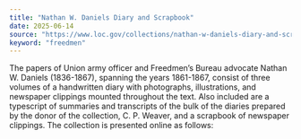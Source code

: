 ```yaml
---
title: "Nathan W. Daniels Diary and Scrapbook"
date: 2025-06-14
source: "https://www.loc.gov/collections/nathan-w-daniels-diary-and-scrapbook/about-this-collection/"
keyword: "freedmen"
---
```


The papers of Union army officer and Freedmen&rsquo;s Bureau advocate Nathan W. Daniels (1836-1867), spanning the years 1861-1867, consist of three volumes of a handwritten diary with photographs, illustrations, and newspaper clippings mounted throughout the text. Also included are a typescript of summaries and transcripts of the bulk of the diaries prepared by the donor of the collection, C. P. Weaver, and a scrapbook of newspaper clippings. The collection is presented online as follows:

